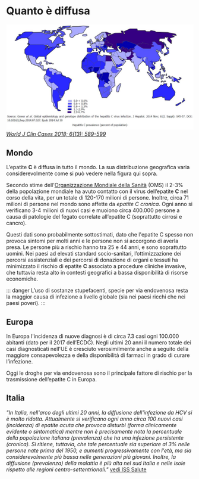 # Quanto è diffusa

![JOURNAL (WJCC-6-589)](../assets/images/WJCC-6-589-g003.jpg)
[_World J Clin Cases 2018; 6(13): 589-599_](https://dx.doi.org/10.12998/wjcc.v6.i13.589)

## Mondo

L’epatite **C** è diffusa in tutto il mondo. La sua distribuzione geografica varia considerevolmente come si può vedere nella figura qui sopra.

Secondo stime dell'[Organizzazione Mondiale della Sanità](https://it.wikipedia.org/wiki/Organizzazione_mondiale_della_sanit%C3%A0) (OMS) il 2-3% della popolazione mondiale ha avuto contatto con il virus dell’epatite **C** nel corso della vita, per un totale di 120-170 milioni di persone. Inoltre, circa 71 milioni di persone nel mondo sono affette da _epatite C cronica_. Ogni anno si verificano 3-4 milioni di nuovi casi e muoiono circa 400.000 persone a causa di patologie del fegato correlate all’epatite C (soprattutto cirrosi e cancro).

Questi dati sono probabilmente sottostimati, dato che l'epatite C spesso non provoca sintomi per molti anni e le persone non si accorgono di averla presa. Le persone più a rischio hanno tra 25 e 44 anni, e sono soprattutto uomini. Nei paesi ad elevati standard socio-sanitari, l’ottimizzazione dei percorsi assistenziali e dei percorsi di donazione di organi e tessuti ha minimizzato il rischio di epatite **C** associato a procedure cliniche invasive, che tuttavia resta alto in contesti geografici a bassa disponibilità di risorse economiche.

::: danger
L’uso di sostanze stupefacenti, specie per via endovenosa resta la maggior causa di infezione a livello globale (sia nei paesi ricchi che nei paesi poveri).
:::

## Europa

In Europa l'incidenza di nuove diagnosi è di circa 7.3 casi ogni 100.000 abitanti (dato per il 2017 dell’ECDC). Negli ultimi 20 anni il numero totale dei casi diagnosticati nell'UE è cresciuto verosimilmente anche a seguito della maggiore consapevolezza e della disponibilità di farmaci in grado di curare l’infezione.

Oggi le droghe per via endovenosa sono il principale fattore di rischio per la trasmissione dell’epatite C in Europa.

## Italia

_"In Italia, nell'arco degli ultimi 20 anni, la diffusione dell'infezione da HCV si è molto ridotta. Attualmente si verificano ogni anno circa 100 nuovi casi (incidenza) di epatite acuta che provoca disturbi (forma clinicamente evidente o sintomatica) mentre non è precisamente nota la percentuale della popolazione italiana (prevalenza) che ha una infezione persistente (cronica). Si ritiene, tuttavia, che tale percentuale sia superiore al 3% nelle persone nate prima del 1950, e aumenti progressivamente con l'età, ma sia considerevolmente più bassa nelle generazioni più giovani. Inoltre, la diffusione (prevalenza) della malattia è più alta nel sud Italia e nelle isole rispetto alle regioni centro-settentrionali."_
[vedi ISS Salute](https://www.issalute.it/index.php/la-salute-dalla-a-alla-z-menu/e/epatite-c)
